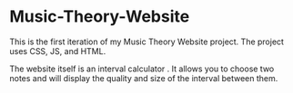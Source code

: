 # Music-Theory-Website

This is the first iteration of my Music Theory Website project.
The project uses CSS, JS, and HTML.

The website itself is an interval calculator .
It allows you to choose two notes and will display the 
quality and size of the interval between them.

